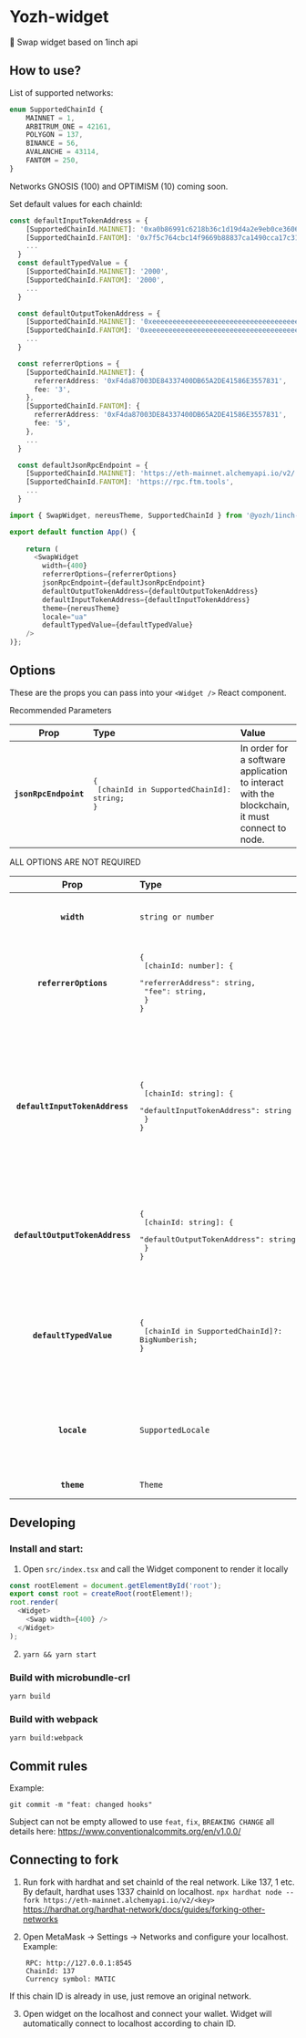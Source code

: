 # Yozh-widget

🧩 Swap widget based on 1inch api

## How to use?

List of supported networks:
```ts
enum SupportedChainId {
    MAINNET = 1,
    ARBITRUM_ONE = 42161,
    POLYGON = 137,
    BINANCE = 56,
    AVALANCHE = 43114,
    FANTOM = 250,
}
```
Networks GNOSIS (100) and OPTIMISM (10) coming soon.

Set default values for each chainId:
```ts
const defaultInputTokenAddress = {
    [SupportedChainId.MAINNET]: '0xa0b86991c6218b36c1d19d4a2e9eb0ce3606eb48',
    [SupportedChainId.FANTOM]: '0x7f5c764cbc14f9669b88837ca1490cca17c31607',
    ...
  }
  const defaultTypedValue = {
    [SupportedChainId.MAINNET]: '2000',
    [SupportedChainId.FANTOM]: '2000',
    ...
  }

  const defaultOutputTokenAddress = {
    [SupportedChainId.MAINNET]: '0xeeeeeeeeeeeeeeeeeeeeeeeeeeeeeeeeeeeeeeee',
    [SupportedChainId.FANTOM]: '0xeeeeeeeeeeeeeeeeeeeeeeeeeeeeeeeeeeeeeeee',
    ...
  }

  const referrerOptions = {
    [SupportedChainId.MAINNET]: {
      referrerAddress: '0xF4da87003DE84337400DB65A2DE41586E3557831',
      fee: '3',
    },
    [SupportedChainId.FANTOM]: {
      referrerAddress: '0xF4da87003DE84337400DB65A2DE41586E3557831',
      fee: '5',
    },
    ...
  }

  const defaultJsonRpcEndpoint = {
    [SupportedChainId.MAINNET]: 'https://eth-mainnet.alchemyapi.io/v2/...',
    [SupportedChainId.FANTOM]: 'https://rpc.ftm.tools',
    ...
  }
```
```ts
import { SwapWidget, nereusTheme, SupportedChainId } from '@yozh/1inch-widget';

export default function App() {
  
    return (
      <SwapWidget
        width={400}
        referrerOptions={referrerOptions}
        jsonRpcEndpoint={defaultJsonRpcEndpoint}
        defaultOutputTokenAddress={defaultOutputTokenAddress}
        defaultInputTokenAddress={defaultInputTokenAddress}
        theme={nereusTheme}
        locale="ua"
        defaultTypedValue={defaultTypedValue}
    />
)};
```
## Options

These are the props you can pass into your `<Widget />` React component.

Recommended Parameters

|         Prop          | Type                                     | Value                                                                                                                                         | Default                          |
|:---------------------:|:-----------------------------------------|:----------------------------------------------------------------------------------------------------------------------------------------------|:---------------------------------|
| **`jsonRpcEndpoint`** | <pre>{<br>  [chainId in SupportedChainId]: string; <br>}</pre> | In order for a software application to interact with the blockchain, it must connect to node.                           | <pre>{<br>  1: 'https://cloudflare-eth.com',<br>  10: 'https://mainnet.optimism.io/',<br>  56: 'https://bsc-dataseed1.ninicoin.io',<br>  100: 'https://rpc.gnosischain.com',<br>  137: 'https://polygon-rpc.com/',<br>  250: 'https://rpc.ftm.tools',<br>  42161: 'https://arb1.arbitrum.io/rpc',<br>  43114: 'https://api.avax.network/ext/bc/C/rpc',<br>}</pre> |

ALL OPTIONS ARE NOT REQUIRED

|         Prop          | Type                                     | Value                                                                                                                                         | Default                          |
|:---------------------:|:-----------------------------------------|:----------------------------------------------------------------------------------------------------------------------------------------------|:---------------------------------|
| **`width`**           | `string or number`                       | You can customize the width by passing a number (of pixels) to the width prop of the widget.                                                  | `418`                            |
| **`referrerOptions`** | <pre>{<br>  [chainId: number]: {<br>    "referrerAddress": string,<br>    "fee": string,<br>  }<br>}</pre>| Fee is a number from 1 to 3 percent. <br/> After each swap, a percentage from swap amount equal to fee will be transferred to referrerAddress | <pre>{<br>  1: {<br>    "referrerAddress": "",<br>    "fee": "",<br>  }<br>}</pre> |
| **`defaultInputTokenAddress`** | <pre>{<br>  [chainId: string]: {<br>    "defaultInputTokenAddress": string<br>  }<br>}</pre>| Address of the token to be selected by default in the input field (e.g. USDC) for each network chain ID. If left empty the widget will use the native token of the connected chain as default. This can be explicitly defined by the special string 'NATIVE'. For convenience you may pass a single string instead of a chainId mapping.   | ``string or 'NATIVE'`` |
| **`defaultOutputTokenAddress`** | <pre>{<br>  [chainId: string]: {<br>    "defaultOutputTokenAddress": string<br>  }<br>}</pre>| Address of the token to be selected by default in the input field (e.g. USDC) for each network chain ID. None if left empty. Any addresses provided in this parameter must be included in the tokenList. | ``string or 'NATIVE'`` |
| **`defaultTypedValue`** | <pre>{<br>  [chainId in SupportedChainId]?: BigNumberish; <br>}</pre> | Value in wei. This value will respect the decimals of the inputTokenAddress. If the defaultInputTokenAddress is USDC, defaultTypedValue should be `1000000` (it means 1 USDC). | `0`           |
| **`locale`**          | `SupportedLocale`                       | Specifies an explicit locale to use for the widget interface. This can be set to one of the values exported by the library in SUPPORTED_LOCALES.| `en`                        |
| **`theme`**          | `Theme`                       | Specifies a custom theme. See [MUI THEME](https://mui.com/material-ui/customization/theming/) |  light `default-theme`                        |


## Developing

### Install and start:

1. Open ```src/index.tsx``` and call the Widget component to render it locally
```ts
const rootElement = document.getElementById('root');
export const root = createRoot(rootElement!);
root.render(
  <Widget>
    <Swap width={400} />
  </Widget>
);
```
2. ```yarn && yarn start```

### Build with microbundle-crl
```yarn build```

### Build with webpack
```yarn build:webpack```


## Commit rules

Example:

```shell
git commit -m "feat: changed hooks"
```

Subject can not be empty allowed to use `feat`, `fix`, `BREAKING CHANGE` all details here:
https://www.conventionalcommits.org/en/v1.0.0/

## Connecting to fork

1. Run fork with hardhat and set chainId of the real network. Like 137, 1 etc. By default, hardhat uses 1337 chainId on localhost.
``npx hardhat node --fork https://eth-mainnet.alchemyapi.io/v2/<key>``
   https://hardhat.org/hardhat-network/docs/guides/forking-other-networks
   
2. Open MetaMask -> Settings -> Networks and configure your localhost. Example:
```
    RPC: http://127.0.0.1:8545
    ChainId: 137
    Currency symbol: MATIC
```

If this chain ID is already in use, just remove an original network.

3. Open widget on the localhost and connect your wallet. Widget will automatically connect to localhost according to chain ID.
